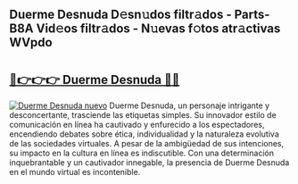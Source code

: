 ## Duerme Desnuda D𝚎sn𝚞dos filtr𝚊dos - Parts-B8A Vid𝚎os filtr𝚊dos - N𝚞evas f𝚘tos atr𝚊ctivas WVpdo

# <h2><a href="http://mbbvx4l.tromn.icu/?c=Duerme+Desnuda">🔗👉👉👉 Duerme Desnuda 🔗🔗</a></h2>

[![Duerme Desnuda nuevo](https://i.imgur.com/pEAQMta.gif)](http://mbbvx4l.tromn.icu/?c=Duerme+Desnuda)
Duerme Desnuda, un personaje intrigante y desconcertante, trasciende las etiquetas simples. Su innovador estilo de comunicación en línea ha cautivado y enfurecido a los espectadores, encendiendo debates sobre ética, individualidad y la naturaleza evolutiva de las sociedades virtuales. A pesar de la ambigüedad de sus intenciones, su impacto en la cultura en línea es indiscutible. Con una determinación inquebrantable y un cautivador innegable, la presencia de Duerme Desnuda en el mundo virtual es incontenible.
